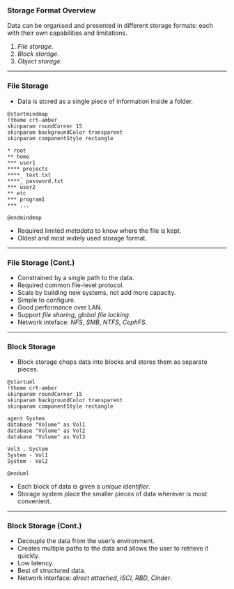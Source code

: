 ### <span class="color-yellow-400">Storage Format Overview</storage>

Data can be organised and presented in different storage formats: each with their own capabilities and limitations.

1. _File storage_.
2. _Block storage_.
3. <span class="color-yellow-500">_Object storage_</span>.

---

### <span class="color-yellow-500">File Storage</storage>

- Data is stored as a single piece of information inside a folder.

```language-plantuml
@startmindmap
!theme crt-amber
skinparam roundCorner 15
skinparam backgroundColor transparent
skinparam componentStyle rectangle

* root
** home
*** user1
**** projects
****_ text.txt
****_ password.txt
*** user2
** etc
*** program1
*** ...

@endmindmap
```

- Required limited _metadata_ to know where the file is kept.
- Oldest and most widely used storage format.

---

### <span class="color-yellow-500">File Storage (Cont.)</storage>

- Constrained by a single path to the data.
- Required common file-level protocol.
- Scale by building new systems, not add more capacity.
- Simple to configure.
- Good performance over LAN.
- Support _file sharing_, _global file locking_.
- Network inteface: _NFS_, _SMB_, _NTFS_, _CephFS_.

---

### <span class="color-yellow-500">Block Storage</storage>

- Block storage chops data into blocks and stores them as separate pieces.

```language-plantuml
@startuml
!theme crt-amber
skinparam roundCorner 15
skinparam backgroundColor transparent
skinparam componentStyle rectangle

agent System
database "Volume" as Vol1
database "Volume" as Vol2
database "Volume" as Vol3

Vol3 . System
System - Vol1
System - Vol2

@enduml
```

- Each block of data is given a _unique identifier_.
- Storage system place the smaller pieces of data wherever is most convenient.

---

### <span class="color-yellow-500">Block Storage (Cont.)</storage>

- Decouple the data from the user’s environment.
- Creates multiple paths to the data and allows the user to retrieve it quickly.
- Low latency.
- Best of structured data.
- Network interface: _direct attached_, _iSCI_, _RBD_, _Cinder_.

